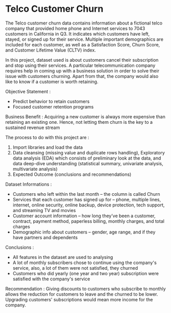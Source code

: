 # Telco Customer Churn
The Telco customer churn data contains information about a fictional telco company that provided home phone and Internet services to 7043 customers in California in Q3. It indicates which customers have left, stayed, or signed up for their service. Multiple important demographics are included for each customer, as well as a Satisfaction Score, Churn Score, and Customer Lifetime Value (CLTV) index.

In this project, dataset used is about customers cancel their subscription and stop using their services. A particular telecommunication company requires help in coming up with a business solution in order to solve their issue with customers churning. Apart from that, the company would also like to know if a customer is worth retaining.

Objective Statement :
- Predict behavior to retain customers
- Focused customer retention programs

Business Benefit :
Acquiring a new customer is always more expensive than retaining an existing one. Hence, not letting them churn is the key to a sustained revenue stream

The process to do with this project are :
1. Import libraries and load the data
2. Data cleansing (missing value and duplicate rows handling), Exploratory data analysis (EDA) which consists of preliminary look at the data, and data deep-dive understanding (statistical summary, univariate analysis, multivariate analysis)
3. Expected Outcome (conclusions and recommendations)

Dataset Informations :
- Customers who left within the last month – the column is called Churn
- Services that each customer has signed up for – phone, multiple lines, internet, online security, online backup, device protection, tech support, and streaming TV and movies
- Customer account information – how long they’ve been a customer, contract, payment method, paperless billing, monthly charges, and total charges
- Demographic info about customers – gender, age range, and if they have partners and dependents

Conclusions :
- All features in the dataset are used to analysing
- A lot of monthly subscribers chose to continue using the company's service, also, a lot of them were not satisfied, they churned
- Customers who did yearly (one year and two year) subscription were satisfied with the company's service

Recommendation :
Giving discounts to customers who subscribe to monthly allows the reduction for customers to leave and the churned to be lower. Upgrading customers' subscriptions would mean more income for the company.
